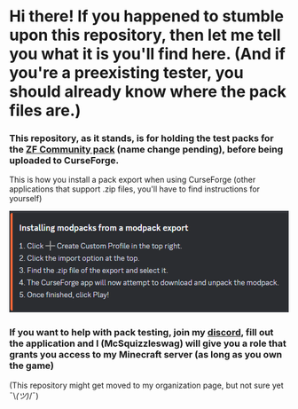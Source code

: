 # Hi there! If you happened to stumble upon this repository, then let me tell you what it is you'll find here. (And if you're a preexisting tester, you should already know where the pack files are.)

### This repository, as it stands, is for holding the test packs for the [ZF Community pack](https://www.curseforge.com/minecraft/modpacks/zf-community) (name change pending), before being uploaded to CurseForge.
This is how you install a pack export when using CurseForge (other applications that support .zip files, you'll have to find instructions for yourself)

![follow this](https://github.com/McSquizzleswag/.cdn/blob/main/CFscreenshots/Installpack.png?raw=true)

### If you want to help with pack testing, join my [discord](https://discord.gg/uMMPaze), fill out the application and I (McSquizzleswag) will give you a role that grants you access to my Minecraft server (as long as you own the game)

(This repository might get moved to my organization page, but not sure yet ¯\\_(ツ)_/¯)
